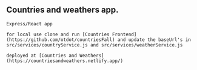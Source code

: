 ## Countries and weathers app.

    Express/React app

    for local use clone and run [Countries Frontend](https://github.com/otdot/countriesFall) and update the baseUrl's in src/services/countryService.js and src/services/weatherService.js

    deployed at [Countries and Weathers](https://countriesandweathers.netlify.app/)
